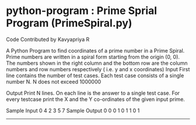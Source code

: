 # python-program : Prime Sprial Program (PrimeSpiral.py)
Code Contributed by Kavyapriya R

A Python Program to find coordinates of a prime number in a Prime Spiral. Prime numbers are written in a spiral form starting from the origin (0, 0). 
The numbers shown in the right column and the bottom row are the column numbers and row numbers respectively ( i.e. y and x coordinates)
Input
First line contains the number of test cases.
Each test case consists of a single number N.
N does not exceed 1000000

Output
Print N lines.
On each line is the answer to a single test case.
For every testcase print the X and the Y co-ordinates of the given input prime.

Sample Input 0
4
2
3
5
7
Sample Output 0
0 0
1 0
1 1
0 1

********************************************************************************************************************************************************************
